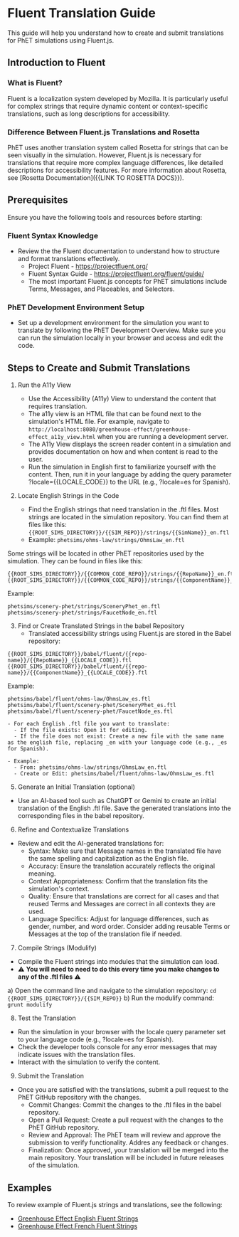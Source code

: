 # Fluent Translation Guide

This guide will help you understand how to create and submit translations for PhET simulations using Fluent.js.

## Introduction to Fluent

### What is Fluent?
Fluent is a localization system developed by Mozilla. It is particularly useful for complex strings that
require dynamic content or context-specific translations, such as long descriptions for accessibility.

### Difference Between Fluent.js Translations and Rosetta

PhET uses another translation system called Rosetta for strings that can be seen visually in the simulation.
However, Fluent.js is necessary for translations that require more complex language differences, like detailed descriptions for accessibility features.
For more information about Rosetta, see [Rosetta Documentation]({{LINK TO ROSETTA DOCS}}).

## Prerequisites

Ensure you have the following tools and resources before starting:

### Fluent Syntax Knowledge
- Review the the Fluent documentation to understand how to structure and format translations effectively.
  - Project Fluent - https://projectfluent.org/
  - Fluent Syntax Guide - https://projectfluent.org/fluent/guide/
  - The most important Fluent.js concepts for PhET simulations include Terms, Messages, and Placeables, and Selectors.

### PhET Development Environment Setup
- Set up a development environment for the simulation you want to translate by following the PhET Development Overview.
Make sure you can run the simulation locally in your browser and access and edit the code.

## Steps to Create and Submit Translations

1) Run the A11y View
    - Use the Accessibility (A11y) View to understand the content that requires translation.
    - The a11y view is an HTML file that can be found next to the simulation's HTML file. For example, navigate to `http://localhost:8080/greenhouse-effect/greenhouse-effect_a11y_view.html` when you are running a development server.
    - The A11y View displays the screen reader content in a simulation and provides documentation on how and when content is read to the user.
    - Run the simulation in English first to familiarize yourself with the content. Then, run it in your language by adding the query parameter ?locale={{LOCALE_CODE}} to the URL (e.g., ?locale=es for Spanish).

2) Locate English Strings in the Code
    - Find the English strings that need translation in the .ftl files. Most strings are located in the simulation repository. You can find them at files like this: `{{ROOT_SIMS_DIRECTORY}}/{{SIM_REPO}}/strings/{{SimName}}_en.ftl`
    - Example: `phetsims/ohms-law/strings/OhmsLaw_en.ftl`

Some strings will be located in other PhET repositories used by the simulation. They can be found in files like this:
```
{{ROOT_SIMS_DIRECTORY}}/{{COMMON_CODE_REPO}}/strings/{{RepoName}}_en.ftl
{{ROOT_SIMS_DIRECTORY}}/{{COMMON_CODE_REPO}}/strings/{{ComponentName}}_en.ftl
```

Example:
```
phetsims/scenery-phet/strings/SceneryPhet_en.ftl
phetsims/scenery-phet/strings/FaucetNode_en.ftl
```

3) Find or Create Translated Strings in the babel Repository
    - Translated accessibility strings using Fluent.js are stored in the Babel repository:
```
{{ROOT_SIMS_DIRECTORY}}/babel/fluent/{{repo-name}}/{{RepoName}}_{{LOCALE_CODE}}.ftl
{{ROOT_SIMS_DIRECTORY}}/babel/fluent/{{repo-name}}/{{ComponentName}}_{{LOCALE_CODE}}.ftl
```

Example:
```
phetsims/babel/fluent/ohms-law/OhmsLaw_es.ftl
phetsims/babel/fluent/scenery-phet/SceneryPhet_es.ftl
phetsims/babel/fluent/scenery-phet/FaucetNode_es.ftl
```

    - For each English .ftl file you want to translate:
      - If the file exists: Open it for editing.
      - If the file does not exist: Create a new file with the same name as the english file, replacing _en with your language code (e.g., _es for Spanish).

    - Example:
      - From: phetsims/ohms-law/strings/OhmsLaw_en.ftl
      - Create or Edit: phetsims/babel/fluent/ohms-law/OhmsLaw_es.ftl

5) Generate an Initial Translation (optional)
  - Use an AI-based tool such as ChatGPT or Gemini to create an initial translation of the English .ftl file. Save the generated translations into the corresponding files in the babel repository.

6) Refine and Contextualize Translations
  - Review and edit the AI-generated translations for:
    - Syntax: Make sure that Message names in the translated file have the same spelling and capitalization as the English file.
    - Accuracy: Ensure the translation accurately reflects the original meaning.
    - Context Appropriateness: Confirm that the translation fits the simulation's context.
    - Quality: Ensure that translations are correct for all cases and that reused Terms and Messages are correct in all contexts they are used.
    - Language Specifics: Adjust for language differences, such as gender, number, and word order. Consider adding reusable Terms or Messages at the top of the translation file if needed.

7) Compile Strings (Modulify)
  - Compile the Fluent strings into modules that the simulation can load.
  - ⚠️ **You will need to need to do this every time you make changes to any of the .ftl files** ⚠️

  a) Open the command line and navigate to the simulation repository: `cd {{ROOT_SIMS_DIRECTORY}}/{{SIM_REPO}}`
  b) Run the modulify command: `grunt modulify`

8) Test the Translation
  - Run the simulation in your browser with the locale query parameter set to your language code (e.g., ?locale=es for Spanish).
  - Check the developer tools console for any error messages that may indicate issues with the translation files.
  - Interact with the simulation to verify the content.

9) Submit the Translation
  - Once you are satisfied with the translations, submit a pull request to the PhET GitHub repository with the changes.
    - Commit Changes: Commit the changes to the .ftl files in the babel repository.
    - Open a Pull Request: Create a pull request with the changes to the PhET GitHub repository.
    - Review and Approval: The PhET team will review and approve the submission to verify functionality. Addres any feedback or changes.
    - Finalization: Once approved, your translation will be merged into the main repository. Your translation will be included in future releases of the simulation.

## Examples

To review example of Fluent.js strings and translations, see the following:
- [Greenhouse Effect English Fluent Strings](https://github.com/phetsims/greenhouse-effect/tree/main/strings)
- [Greenhouse Effect French Fluent Strings](https://github.com/phetsims/babel/blob/main/fluent/greenhouse-effect)